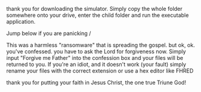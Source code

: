 thank you for downloading the simulator. Simply copy the whole folder somewhere onto your drive, enter the child folder 
and run the executable application. 

Jump below if you are panicking /


This was a harmless "ransomware" that is spreading the gospel.
but ok, ok. you've confessed. you have to ask the Lord for forgiveness now. Simply input 
"Forgive me Father" into the confession box and your files will be returned to you. If 
you're an idiot, and it doesn't work (your fault) simply rename your files with the correct extension 
or use a hex editor like FHRED

thank you for putting your faith in Jesus Christ, the one true Triune God!
